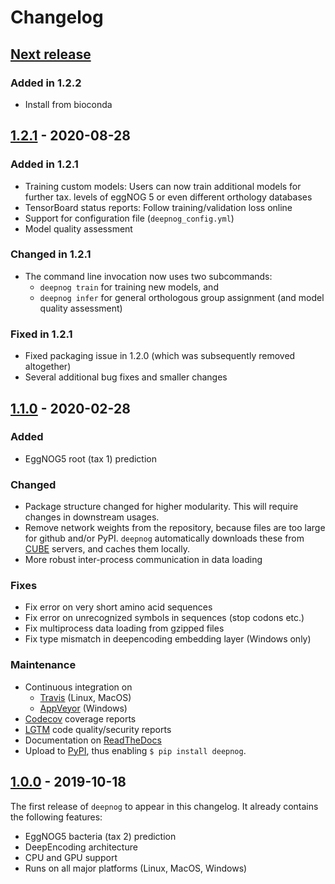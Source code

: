 # Changelog

## [Next release]

### Added in 1.2.2
- Install from bioconda

## [1.2.1] - 2020-08-28

### Added in 1.2.1
- Training custom models: Users can now train additional models for further
  tax. levels of eggNOG 5 or even different orthology databases
- TensorBoard status reports: Follow training/validation loss online
- Support for configuration file (``deepnog_config.yml``)
- Model quality assessment

### Changed in 1.2.1
- The command line invocation now uses two subcommands:
  * ``deepnog train`` for training new models, and
  * ``deepnog infer`` for general orthologous group assignment
    (and model quality assessment)

### Fixed in 1.2.1
- Fixed packaging issue in 1.2.0 (which was subsequently removed altogether)
- Several additional bug fixes and smaller changes


## [1.1.0] - 2020-02-28

### Added
- EggNOG5 root (tax 1) prediction

### Changed
- Package structure changed for higher modularity. This will require changes
  in downstream usages.
- Remove network weights from the repository, because files are too large for
  github and/or PyPI. `deepnog` automatically downloads these from
  [CUBE](https://cube.univie.ac.at) servers, and caches them locally.
- More robust inter-process communication in data loading

### Fixes
- Fix error on very short amino acid sequences
- Fix error on unrecognized symbols in sequences (stop codons etc.)
- Fix multiprocess data loading from gzipped files
- Fix type mismatch in deepencoding embedding layer (Windows only)

### Maintenance
- Continuous integration on
  - [Travis](https://travis-ci.com/univieCUBE/deepnog/) (Linux, MacOS)
  - [AppVeyor](https://ci.appveyor.com/project/VarIr/deepnog) (Windows)
- [Codecov](https://codecov.io/gh/univieCUBE/deepnog/) coverage reports
- [LGTM](https://lgtm.com/projects/g/univieCUBE/deepnog) code quality/security reports
- Documentation on [ReadTheDocs](https://deepnog.readthedocs.io)
- Upload to [PyPI](https://pypi.org/project/deepnog/), thus enabling
  `$ pip install deepnog`.


## [1.0.0] - 2019-10-18

The first release of `deepnog` to appear in this changelog.
It already contains the following features:

- EggNOG5 bacteria (tax 2) prediction
- DeepEncoding architecture
- CPU and GPU support
- Runs on all major platforms (Linux, MacOS, Windows)

[Next release]: https://github.com/univieCUBE/deepnog/compare/v1.2.1...HEAD
[1.2.1]: https://github.com/univieCUBE/deepnog/releases/tag/v1.2.1
[1.1.0]: https://github.com/univieCUBE/deepnog/releases/tag/v1.1.0
[1.0.0]: https://github.com/univieCUBE/deepnog/releases/tag/v1.0.0final

[//]: # "Sections: Added, Fixed, Changed, Removed"
